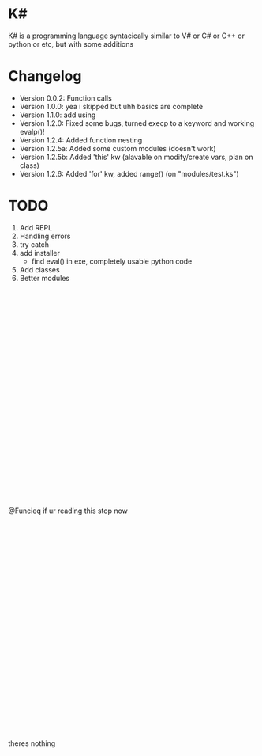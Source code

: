 # K#
K# is a programming language syntacically similar to V# or C# or C++ or python or etc, but with some additions
# Changelog
- Version 0.0.2: Function calls
- Version 1.0.0: yea i skipped but uhh basics are complete
- Version 1.1.0: add using
- Version 1.2.0: Fixed some bugs, turned execp to a keyword and working evalp()!
- Version 1.2.4: Added function nesting
- Version 1.2.5a: Added some custom modules (doesn't work)
- Version 1.2.5b: Added 'this' kw (alavable on modify/create vars, plan on class)
- Version 1.2.6: Added 'for' kw, added range() (on "modules/test.ks")
# TODO
1. Add REPL
2. Handling errors
3. try catch
4. add installer
    - find eval() in exe, completely usable python code
5. Add classes
6. Better modules
<br/>
<br/>
<br/>
<br/>
<br/>
<br/>
<br/>
<br/>
<br/>
<br/>
<br/>
<br/>
<br/>
<br/>
<br/>
<br/>
<br/>
<br/>
<br/>
<br/>
<br/>
<br/>
<br/>
<br/>
<br/>

@Funcieq if ur reading this stop now

<br/>
<br/>
<br/>
<br/>
<br/>
<br/>
<br/>
<br/>
<br/>
<br/>
<br/>
<br/>
<br/>
<br/>
<br/>
<br/>
<br/>
<br/>
<br/>
<br/>
<br/>
<br/>
<br/>
<br/>
<br/>

theres nothing
